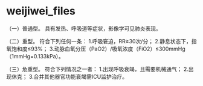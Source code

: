 # weijiwei_files

（一）普通型。
具有发热、呼吸道等症状，影像学可见肺炎表现。

（二）重型。
符合下列任何一条：
1.呼吸窘迫，RR≥30次/分；
2.静息状态下，指氧饱和度≤93%；
3.动脉血氧分压（PaO2）/吸氧浓度（FiO2）≤300mmHg（1mmHg=0.133kPa）。

（三）危重型。
符合下列情况之一者：
1.出现呼吸衰竭，且需要机械通气；
2.出现休克；
3.合并其他器官功能衰竭需ICU监护治疗。
